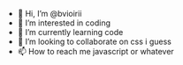 - 👋 Hi, I’m @bvioirii
- 👀 I’m interested in coding
- 🌱 I’m currently learning code
- 💞️ I’m looking to collaborate on css i guess
- 📫 How to reach me javascript or whatever

<!---
bvioirii/bvioirii is a ✨ special ✨ repository because its `README.md` (this file) appears on your GitHub profile.
You can click the Preview link to take a look at your changes.
--->
